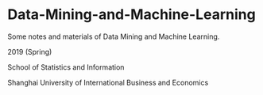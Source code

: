 # Data-Mining-and-Machine-Learning

Some notes and materials of Data Mining and Machine Learning.

2019 (Spring)

School of Statistics and Information

Shanghai University of International Business and Economics
